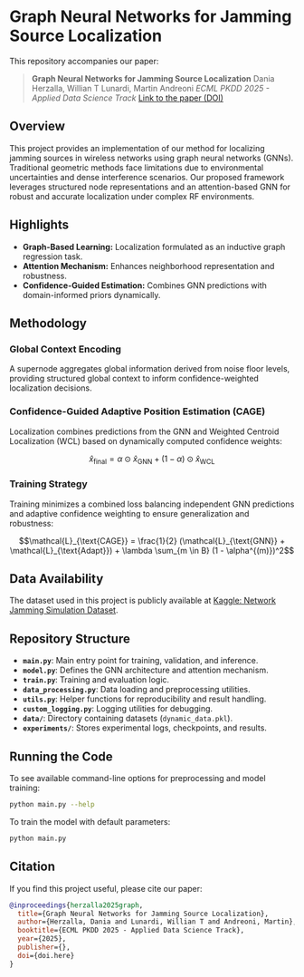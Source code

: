 # Graph Neural Networks for Jamming Source Localization

This repository accompanies our paper:

> **Graph Neural Networks for Jamming Source Localization**
> Dania Herzalla, Willian T Lunardi, Martin Andreoni
> *ECML PKDD 2025 - Applied Data Science Track*
> [Link to the paper (DOI)](doi.here)

## Overview

This project provides an implementation of our method for localizing jamming sources in wireless networks using graph neural networks (GNNs). Traditional geometric methods face limitations due to environmental uncertainties and dense interference scenarios. Our proposed framework leverages structured node representations and an attention-based GNN for robust and accurate localization under complex RF environments.

## Highlights

* **Graph-Based Learning:** Localization formulated as an inductive graph regression task.
* **Attention Mechanism:** Enhances neighborhood representation and robustness.
* **Confidence-Guided Estimation:** Combines GNN predictions with domain-informed priors dynamically.

## Methodology

### Global Context Encoding

A supernode aggregates global information derived from noise floor levels, providing structured global context to inform confidence-weighted localization decisions.

### Confidence-Guided Adaptive Position Estimation (CAGE)

Localization combines predictions from the GNN and Weighted Centroid Localization (WCL) based on dynamically computed confidence weights:

```math
\hat{x}_{\text{final}} = \alpha \odot \hat{x}_{\text{GNN}} + (1 - \alpha) \odot \hat{x}_{\text{WCL}}
```

### Training Strategy

Training minimizes a combined loss balancing independent GNN predictions and adaptive confidence weighting to ensure generalization and robustness:

```math
\mathcal{L}_{\text{CAGE}} = \frac{1}{2} (\mathcal{L}_{\text{GNN}} + \mathcal{L}_{\text{Adapt}}) + \lambda \sum_{m \in B} (1 - \alpha^{(m)})^2
```


## Data Availability

The dataset used in this project is publicly available at [Kaggle: Network Jamming Simulation Dataset](https://www.kaggle.com/datasets/daniaherzalla/network-jamming-dataset).

## Repository Structure

* **`main.py`**: Main entry point for training, validation, and inference.
* **`model.py`**: Defines the GNN architecture and attention mechanism.
* **`train.py`**: Training and evaluation logic.
* **`data_processing.py`**: Data loading and preprocessing utilities.
* **`utils.py`**: Helper functions for reproducibility and result handling.
* **`custom_logging.py`**: Logging utilities for debugging.
* **`data/`**: Directory containing datasets (`dynamic_data.pkl`).
* **`experiments/`**: Stores experimental logs, checkpoints, and results.

## Running the Code

To see available command-line options for preprocessing and model training:

```bash
python main.py --help
```

To train the model with default parameters:

```bash
python main.py
```

## Citation

If you find this project useful, please cite our paper:

```bibtex
@inproceedings{herzalla2025graph,
  title={Graph Neural Networks for Jamming Source Localization},
  author={Herzalla, Dania and Lunardi, Willian T and Andreoni, Martin},
  booktitle={ECML PKDD 2025 - Applied Data Science Track},
  year={2025},
  publisher={},
  doi={doi.here}
}
```
